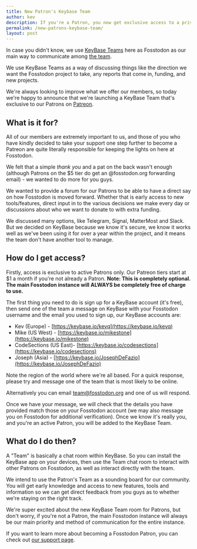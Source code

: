 ```yaml
---
title: New Patron's Keybase Team
author: kev
description: If you're a Patron, you now get exclusive access to a private Keybase team.
permalink: /new-patrons-keybase-team/
layout: post
---
```


In case you didn't know, we use [KeyBase Teams](https://keybase.io/blog/introducing-keybase-teams) here as Fosstodon as our main way to communicate among [the team](/the-team).<!--more-->

We use KeyBase Teams as a way of discussing things like the direction we want the Fosstodon project to take, any reports that come in, funding, and new projects.

We're always looking to improve what we offer our members, so today we're happy to announce that we're launching a KeyBase Team that's exclusive to our Patrons on [Patreon](https://patreon.com/fosstodon).

## What is it for?

All of our members are extremely important to us, and those of you who have kindly decided to take your support one step further to become a Patreon are quite literally responsible for keeping the lights on here at Fosstodon.

We felt that a simple _thank you_ and a pat on the back wasn't enough (although Patrons on the $5 tier do get an @fosstodon.org forwarding email) - we wanted to do more for you guys.

We wanted to provide a forum for our Patrons to be able to have a direct say on how Fosstodon is moved forward. Whether that is early access to new tools/features, direct input in to the various decisions we make every day or discussions about who we want to donate to with extra funding.

We discussed many options, like Telegram, Signal, MatterMost and Slack. But we decided on KeyBase because we know it's secure, we know it works well as we've been using it for over a year within the project, and it means the team don't have another tool to manage.

## How do I get access?

Firstly, access is exclusive to active Patrons only. Our Patreon tiers start at $1 a month if you're not already a Patron. **Note: This is completely optional. The main Fosstodon instance will ALWAYS be completely free of charge to use.**

The first thing you need to do is sign up for a KeyBase account (it's free), then send one of the team a message on KeyBase with your Fosstodon username and the email you used to sign up, our KeyBase accounts are:

*   Kev (Europe) - [https://keybase.io/kevq](https://keybase.io/kevq)
*   Mike (US West) - [https://keybase.io/mikestone](https://keybase.io/mikestone)
*   CodeSections (US East)- [https://keybase.io/codesections](https://keybase.io/codesections)
*   Joseph (Asia) - [https://keybase.io/JosephDeFazio](https://keybase.io/JosephDeFazio)

Note the region of the world where we're all based. For a quick response, please try and message one of the team that is most likely to be online.

Alternatively you can email [team@fosstodon.org](mailto:team@fosstodon.org) and one of us will respond.

Once we have your message, we will check that the details you have provided match those on your Fosstodon account (we may also message you on Fosstodon for additional verification). Once we know it's really you, and you're an active Patron, you will be added to the KeyBase Team.

## What do I do then?

A "Team" is basically a chat room within KeyBase. So you can install the KeyBase app on your devices, then use the Team chat room to interact with other Patrons on Fosstodon, as well as interact directly with the team.

We intend to use the Patron's Team as a sounding board for our community. You will get early knowledge and access to new features, tools and information so we can get direct feedback from you guys as to whether we're staying on the right track.

We're super excited about the new KeyBase Team room for Patrons, but don't worry, if you're not a Patron, the main Fosstodon instance will always be our main priority and method of communication for the entire instance.

If you want to learn more about becoming a Fosstodon Patron, you can check out [our support page](/support).
